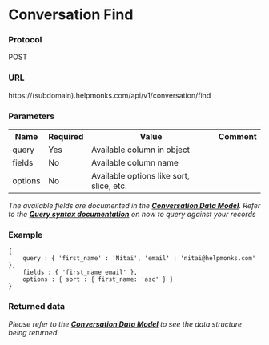 # Conversation Find

### Protocol
POST

### URL
https://(subdomain).helpmonks.com/api/v1/conversation/find

### Parameters
<table>
    <tr>
        <th>Name</th>
        <th>Required</th>
        <th>Value</th>
        <th>Comment</th>
    </tr>
    <tr>
        <td>query</td>
        <td>Yes</td>
        <td>Available column in object</td>
        <td></td>
    </tr>
    <tr>
        <td>fields</td>
        <td>No</td>
        <td>Available column name</td>
        <td></td>
    </tr>
    <tr>
        <td>options</td>
        <td>No</td>
        <td>Available options like sort, slice, etc.</td>
        <td></td>
    </tr>
</table>

*The available fields are documented in the **[Conversation Data Model](/api/models/conversation/)**. Refer to the **[Query syntax documentation](/api/syntax)** on how to query against your records*

### Example

```
{
    query : { 'first_name' : 'Nitai', 'email' : 'nitai@helpmonks.com' },
    fields : { 'first_name email' },
    options : { sort : { first_name: 'asc' } }
}
```

### Returned data

*Please refer to the **[Conversation Data Model](/api/models/conversation/)** to see the data structure being returned*

